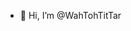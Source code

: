 - 👋 Hi, I’m @WahTohTitTar

<!---
WahTohTitTar/WahTohTitTar is a ✨ special ✨ repository because its `README.md` (this file) appears on your GitHub profile.
You can click the Preview link to take a look at your changes.
--->

